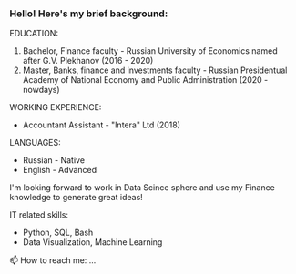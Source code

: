 ### Hello! Here's my brief background:

EDUCATION: 
1. Bachelor, Finance faculty - Russian University of Economics named after G.V. Plekhanov (2016 - 2020)
2. Master,  Banks, finance and investments faculty - Russian Presidentual Academy of National Economy and Public Administration (2020 - nowdays)

WORKING EXPERIENCE: 
- Accountant Assistant - "Intera" Ltd (2018)

LANGUAGES: 
- Russian - Native 
- English - Advanced 

I'm looking forward to work in Data Scince sphere and use my Finance knowledge to generate great ideas! 

IT related skills: 
- Python, SQL, Bash 
- Data Visualization, Machine Learning

📫 How to reach me: ...

